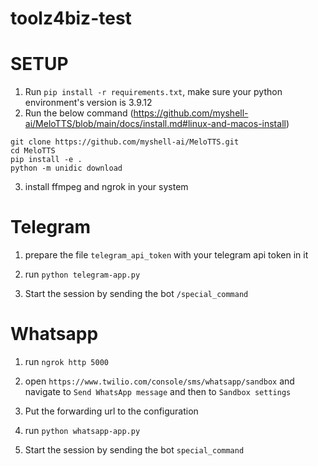 # toolz4biz-test

# SETUP

1. Run `pip install -r requirements.txt`, make sure your python environment's version is 3.9.12
2. Run the below command (https://github.com/myshell-ai/MeloTTS/blob/main/docs/install.md#linux-and-macos-install)

```
git clone https://github.com/myshell-ai/MeloTTS.git
cd MeloTTS
pip install -e .
python -m unidic download
```
3. install ffmpeg and ngrok in your system

# Telegram

1. prepare the file `telegram_api_token` with your telegram api token in it

2. run `python telegram-app.py`

3. Start the session by sending the bot `/special_command`

# Whatsapp

1. run `ngrok http 5000`

2. open `https://www.twilio.com/console/sms/whatsapp/sandbox` and navigate to `Send WhatsApp message` and then to `Sandbox settings`

3. Put the forwarding url to the configuration

4. run `python whatsapp-app.py`

5. Start the session by sending the bot `special_command`